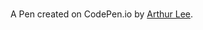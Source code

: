 # 

A Pen created on CodePen.io by <a href="https://codepen.io/arthur-lee945/pen/ZEXJEEx">Arthur Lee</a>.


